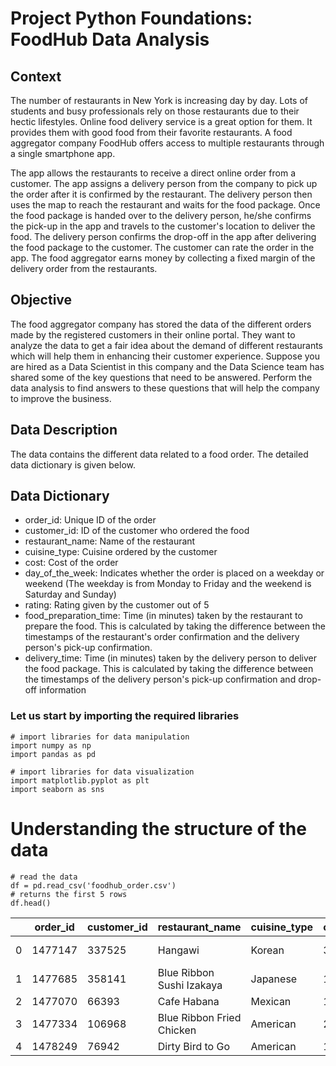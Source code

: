# Project Python Foundations: FoodHub Data Analysis
## Context
The number of restaurants in New York is increasing day by day. Lots of students and busy professionals rely on those restaurants due to their hectic lifestyles. Online food delivery service is a great option for them. It provides them with good food from their favorite restaurants. A food aggregator company FoodHub offers access to multiple restaurants through a single smartphone app.

The app allows the restaurants to receive a direct online order from a customer. The app assigns a delivery person from the company to pick up the order after it is confirmed by the restaurant. The delivery person then uses the map to reach the restaurant and waits for the food package. Once the food package is handed over to the delivery person, he/she confirms the pick-up in the app and travels to the customer's location to deliver the food. The delivery person confirms the drop-off in the app after delivering the food package to the customer. The customer can rate the order in the app. The food aggregator earns money by collecting a fixed margin of the delivery order from the restaurants.

## Objective
The food aggregator company has stored the data of the different orders made by the registered customers in their online portal. They want to analyze the data to get a fair idea about the demand of different restaurants which will help them in enhancing their customer experience. Suppose you are hired as a Data Scientist in this company and the Data Science team has shared some of the key questions that need to be answered. Perform the data analysis to find answers to these questions that will help the company to improve the business.

## Data Description
The data contains the different data related to a food order. The detailed data dictionary is given below.

## Data Dictionary
- order_id: Unique ID of the order
- customer_id: ID of the customer who ordered the food
- restaurant_name: Name of the restaurant
- cuisine_type: Cuisine ordered by the customer
- cost: Cost of the order
- day_of_the_week: Indicates whether the order is placed on a weekday or weekend (The weekday is from Monday to Friday and the weekend is Saturday and Sunday)
- rating: Rating given by the customer out of 5
- food_preparation_time: Time (in minutes) taken by the restaurant to prepare the food. This is calculated by taking the difference between the timestamps of the restaurant's order confirmation and the 
  delivery person's pick-up confirmation.
- delivery_time: Time (in minutes) taken by the delivery person to deliver the food package. This is calculated by taking the difference between the timestamps of the delivery person's pick-up confirmation and drop-off information

### Let us start by importing the required libraries

```
# import libraries for data manipulation
import numpy as np
import pandas as pd

# import libraries for data visualization
import matplotlib.pyplot as plt
import seaborn as sns

```
# Understanding the structure of the data

```
# read the data
df = pd.read_csv('foodhub_order.csv')
# returns the first 5 rows
df.head()
```


|    | order_id | customer_id | restaurant_name           |	cuisine_type | cost_of_the_order | day_of_the_week | rating    | food_preparation_time | delivery_time |
| -- | -------- | ----------- | ------------------------- | ------------ | ----------------- | --------------- | --------- | --------------------- | ------------- |
| 0  | 1477147  | 337525      |	Hangawi                   |	Korean       | 30.75             | Weekend         | Not given |	25	                 | 20            |
| 1  | 1477685  | 358141      |	Blue Ribbon Sushi Izakaya |	Japanese     | 12.08             | Weekend         | Not given |	25	                 | 23            |
| 2  | 1477070  | 66393	      | Cafe Habana               |	Mexican      | 12.23             | Weekday         | 5	       |  23	                 | 28            |
| 3  | 1477334  | 106968      |	Blue Ribbon Fried Chicken |	American     | 29.20	           | Weekend	       | 3	       |  25	                 | 15            |
| 4  | 1478249  | 76942       |	Dirty Bird to Go	        | American     | 11.59	           | Weekday         | 4	       |  25                   | 24            |


